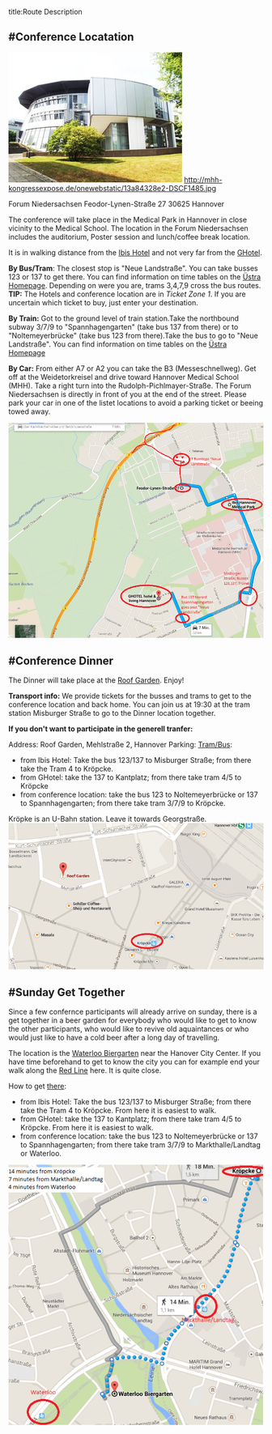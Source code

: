 title:Route Description

#Conference Locatation
---

![Image rotunde](Rotunde.jpg)
http://mhh-kongressexpose.de/onewebstatic/13a84328e2-DSCF1485.jpg

Forum Niedersachsen
Feodor-Lynen-Straße 27
30625 Hannover

The conference will take place in the Medical Park in Hannover in close vicinity to the Medical School. The location in the Forum Niedersachsen includes the auditorium, Poster session and lunch/coffee break location.

It is in walking distance from the [Ibis Hotel](/Hotels/) and not very far from the [GHotel](/Hotels/).


**By Bus/Tram**: The closest stop is "Neue Landstraße". You can take busses 123 or 137 to get there. You can find information on time tables on the [Üstra Homepage](http://www.uestra.de/). Depending on were you are, trams 3,4,7,9 cross the bus routes.
**TIP:** The Hotels and conference location are in *Ticket Zone 1*. If you are uncertain which ticket to buy, just enter your destination.

**By Train:** Got to the ground level of train station.Take the northbound subway 3/7/9 to "Spannhagengarten" (take bus 137 from there) or to "Noltemeyerbrücke" (take bus 123 from there).Take the bus to go to "Neue Landstraße". You can find information on time tables on the [Üstra Homepage](http://www.uestra.de/)

**By Car:** From either A7 or A2 you can take the B3 (Messeschnellweg). Get off at the Weidetorkreisel and drive toward Hannover Medical School (MHH). Take a right turn into the Rudolph-Pichlmayer-Straße. The Forum Niedersachsen is directly in front of you at the end of the street. Please park your car in one of the listet locations to avoid a parking ticket or beeing towed away.

![Map](maps.png)


#Conference Dinner
---
The Dinner will take place at the [Roof Garden](www.roof-garden.de). Enjoy!

**Transport info:**
We provide tickets for the busses and trams to get to the conference location and back home. You can join us at 19:30 at the tram station Misburger Straße to go to the Dinner location together.

**If you don't want to participate in the generell tranfer:**

Address: Roof Garden, Mehlstraße 2, Hannover
Parking:
[Tram/Bus](www.üstra.de):

* from Ibis Hotel: Take the bus 123/137 to Misburger Straße; from there take the Tram 4 to Kröpcke.
* from GHotel: take the 137 to Kantplatz; from there take tram 4/5 to Kröpcke
* from conference location: take the bus 123 to Noltemeyerbrücke or 137 to Spannhagengarten; from there take tram 3/7/9 to Kröpcke.

Kröpke is an U-Bahn station. Leave it towards Georgstraße.
![maps](mapsroofgarden.png)

#Sunday Get Together
---
Since a few confernce participants will already arrive on sunday, there is a get together in a beer garden for everybody who would like to get to know the other participants, who would like to revive old aquaintances or who would just like to have a cold beer after a long day of travelling.

The location is the [Waterloo Biergarten](http://www.waterloo-biergarten.de/) near the Hanover City Center. If you have time beforehand to get to know the city you can for example end your walk along the [Red Line](http://www.roterfaden-hannover.de/) here. It is quite close.

How to get [there](www.üstra.de):
* from Ibis Hotel: Take the bus 123/137 to Misburger Straße; from there take the Tram 4 to Kröpcke. From here it is easiest to walk.
* from GHotel: take the 137 to Kantplatz; from there take tram 4/5 to Kröpcke. From here it is easiest to walk.
* from conference location: take the bus 123 to Noltemeyerbrücke or 137 to Spannhagengarten; from there take tram 3/7/9 to Markthalle/Landtag or Waterloo.

 ![maps](mapsbiergarten.png)